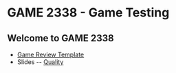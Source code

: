 # GAME 2338 - Game Testing

## Welcome to GAME 2338



- [Game Review Template](gamereviewtemplate.md)
- Slides
-- [Quality](slides/quality.html)
